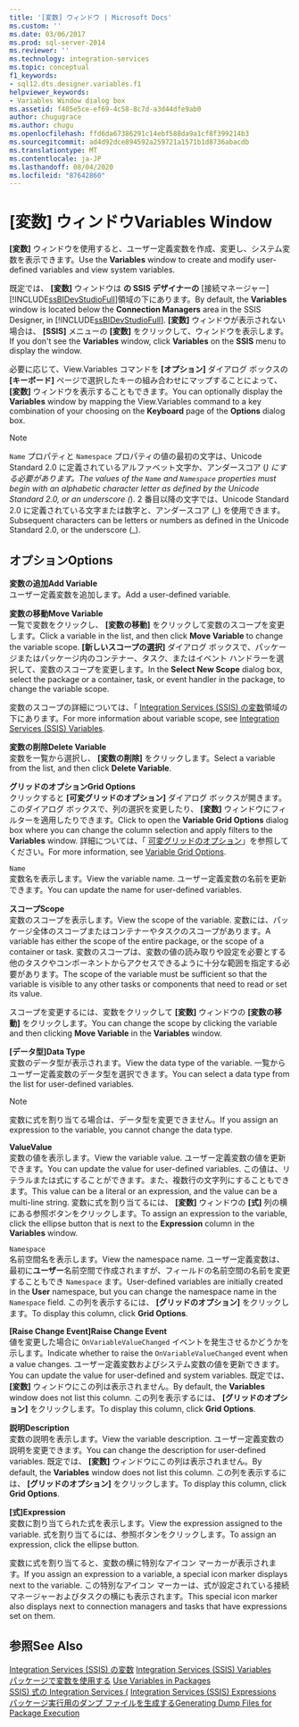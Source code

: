 ```yaml
---
title: '[変数] ウィンドウ | Microsoft Docs'
ms.custom: ''
ms.date: 03/06/2017
ms.prod: sql-server-2014
ms.reviewer: ''
ms.technology: integration-services
ms.topic: conceptual
f1_keywords:
- sql12.dts.designer.variables.f1
helpviewer_keywords:
- Variables Window dialog box
ms.assetid: f405e5ce-ef69-4c58-8c7d-a3d44dfe9ab0
author: chugugrace
ms.author: chugu
ms.openlocfilehash: ffd6da67386291c14ebf588da9a1cf8f399214b3
ms.sourcegitcommit: ad4d92dce894592a259721a1571b1d8736abacdb
ms.translationtype: MT
ms.contentlocale: ja-JP
ms.lasthandoff: 08/04/2020
ms.locfileid: "87642860"
---
```

# <a name="variables-window"></a><span data-ttu-id="048dc-102">[変数] ウィンドウ</span><span class="sxs-lookup"><span data-stu-id="048dc-102">Variables Window</span></span>
  <span data-ttu-id="048dc-103">**[変数]** ウィンドウを使用すると、ユーザー定義変数を作成、変更し、システム変数を表示できます。</span><span class="sxs-lookup"><span data-stu-id="048dc-103">Use the **Variables** window to create and modify user-defined variables and view system variables.</span></span>  
  
 <span data-ttu-id="048dc-104">既定では、 **[変数]** ウィンドウは **の SSIS デザイナーの** [接続マネージャー] [!INCLUDE[ssBIDevStudioFull](../includes/ssbidevstudiofull-md.md)]領域の下にあります。</span><span class="sxs-lookup"><span data-stu-id="048dc-104">By default, the **Variables** window is located below the **Connection Managers** area in the SSIS Designer, in [!INCLUDE[ssBIDevStudioFull](../includes/ssbidevstudiofull-md.md)].</span></span> <span data-ttu-id="048dc-105">**[変数]** ウィンドウが表示されない場合は、 **[SSIS]** メニューの **[変数]** をクリックして、ウィンドウを表示します。</span><span class="sxs-lookup"><span data-stu-id="048dc-105">If you don't see the **Variables** window, click **Variables** on the **SSIS** menu to display the window.</span></span>  
  
 <span data-ttu-id="048dc-106">必要に応じて、View.Variables コマンドを **[オプション]** ダイアログ ボックスの **[キーボード]** ページで選択したキーの組み合わせにマップすることによって、 **[変数]** ウィンドウを表示することもできます。</span><span class="sxs-lookup"><span data-stu-id="048dc-106">You can optionally display the **Variables** window by mapping the View.Variables command to a key combination of your choosing on the **Keyboard** page of the **Options** dialog box.</span></span>  
  
> [!NOTE]
>  <span data-ttu-id="048dc-107">`Name` プロパティと `Namespace` プロパティの値の最初の文字は、Unicode Standard 2.0 に定義されているアルファベット文字か、アンダースコア (_) にする必要があります。</span><span class="sxs-lookup"><span data-stu-id="048dc-107">The values of the `Name` and `Namespace` properties must begin with an alphabetic character letter as defined by the Unicode Standard 2.0, or an underscore (_).</span></span> <span data-ttu-id="048dc-108">2 番目以降の文字では、Unicode Standard 2.0 に定義されている文字または数字と、アンダースコア (\_) を使用できます。</span><span class="sxs-lookup"><span data-stu-id="048dc-108">Subsequent characters can be letters or numbers as defined in the Unicode Standard 2.0, or the underscore (\_).</span></span>  
  
## <a name="options"></a><span data-ttu-id="048dc-109">オプション</span><span class="sxs-lookup"><span data-stu-id="048dc-109">Options</span></span>  
 <span data-ttu-id="048dc-110">**変数の追加**</span><span class="sxs-lookup"><span data-stu-id="048dc-110">**Add Variable**</span></span>  
 <span data-ttu-id="048dc-111">ユーザー定義変数を追加します。</span><span class="sxs-lookup"><span data-stu-id="048dc-111">Add a user-defined variable.</span></span>  
  
 <span data-ttu-id="048dc-112">**変数の移動**</span><span class="sxs-lookup"><span data-stu-id="048dc-112">**Move Variable**</span></span>  
 <span data-ttu-id="048dc-113">一覧で変数をクリックし、 **[変数の移動]** をクリックして変数のスコープを変更します。</span><span class="sxs-lookup"><span data-stu-id="048dc-113">Click a variable in the list, and then click **Move Variable** to change the variable scope.</span></span> <span data-ttu-id="048dc-114">**[新しいスコープの選択]** ダイアログ ボックスで、パッケージまたはパッケージ内のコンテナー、タスク、またはイベント ハンドラーを選択して、変数のスコープを変更します。</span><span class="sxs-lookup"><span data-stu-id="048dc-114">In the **Select New Scope** dialog box, select the package or a container, task, or event handler in the package, to change the variable scope.</span></span>  
  
 <span data-ttu-id="048dc-115">変数のスコープの詳細については、「 [Integration Services &#40;SSIS&#41; の変数](integration-services-ssis-variables.md)領域の下にあります。</span><span class="sxs-lookup"><span data-stu-id="048dc-115">For more information about variable scope, see [Integration Services &#40;SSIS&#41; Variables](integration-services-ssis-variables.md).</span></span>  
  
 <span data-ttu-id="048dc-116">**変数の削除**</span><span class="sxs-lookup"><span data-stu-id="048dc-116">**Delete Variable**</span></span>  
 <span data-ttu-id="048dc-117">変数を一覧から選択し、 **[変数の削除]** をクリックします。</span><span class="sxs-lookup"><span data-stu-id="048dc-117">Select a variable from the list, and then click **Delete Variable**.</span></span>  
  
 <span data-ttu-id="048dc-118">**グリッドのオプション**</span><span class="sxs-lookup"><span data-stu-id="048dc-118">**Grid Options**</span></span>  
 <span data-ttu-id="048dc-119">クリックすると **[可変グリッドのオプション]** ダイアログ ボックスが開きます。このダイアログ ボックスで、列の選択を変更したり、 **[変数]** ウィンドウにフィルターを適用したりできます。</span><span class="sxs-lookup"><span data-stu-id="048dc-119">Click to open the **Variable Grid Options** dialog box where you can change the column selection and apply filters to the **Variables** window.</span></span> <span data-ttu-id="048dc-120">詳細については、「 [可変グリッドのオプション](../../2014/integration-services/variable-grid-options.md)」を参照してください。</span><span class="sxs-lookup"><span data-stu-id="048dc-120">For more information, see [Variable Grid Options](../../2014/integration-services/variable-grid-options.md).</span></span>  
  
 `Name`  
 <span data-ttu-id="048dc-121">変数名を表示します。</span><span class="sxs-lookup"><span data-stu-id="048dc-121">View the variable name.</span></span> <span data-ttu-id="048dc-122">ユーザー定義変数の名前を更新できます。</span><span class="sxs-lookup"><span data-stu-id="048dc-122">You can update the name for user-defined variables.</span></span>  
  
 <span data-ttu-id="048dc-123">**スコープ**</span><span class="sxs-lookup"><span data-stu-id="048dc-123">**Scope**</span></span>  
 <span data-ttu-id="048dc-124">変数のスコープを表示します。</span><span class="sxs-lookup"><span data-stu-id="048dc-124">View the scope of the variable.</span></span> <span data-ttu-id="048dc-125">変数には、パッケージ全体のスコープまたはコンテナーやタスクのスコープがあります。</span><span class="sxs-lookup"><span data-stu-id="048dc-125">A variable has either the scope of the entire package, or the scope of a container or task.</span></span> <span data-ttu-id="048dc-126">変数のスコープは、変数の値の読み取りや設定を必要とする他のタスクやコンポーネントからアクセスできるように十分な範囲を指定する必要があります。</span><span class="sxs-lookup"><span data-stu-id="048dc-126">The scope of the variable must be sufficient so that the variable is visible to any other tasks or components that need to read or set its value.</span></span>  
  
 <span data-ttu-id="048dc-127">スコープを変更するには、変数をクリックして **[変数]** ウィンドウの **[変数の移動]** をクリックします。</span><span class="sxs-lookup"><span data-stu-id="048dc-127">You can change the scope by clicking the variable and then clicking **Move Variable** in the **Variables** window.</span></span>  
  
 <span data-ttu-id="048dc-128">**[データ型]**</span><span class="sxs-lookup"><span data-stu-id="048dc-128">**Data Type**</span></span>  
 <span data-ttu-id="048dc-129">変数のデータ型が表示されます。</span><span class="sxs-lookup"><span data-stu-id="048dc-129">View the data type of the variable.</span></span> <span data-ttu-id="048dc-130">一覧からユーザー定義変数のデータ型を選択できます。</span><span class="sxs-lookup"><span data-stu-id="048dc-130">You can select a data type from the list for user-defined variables.</span></span>  
  
> [!NOTE]  
>  <span data-ttu-id="048dc-131">変数に式を割り当てる場合は、データ型を変更できません。</span><span class="sxs-lookup"><span data-stu-id="048dc-131">If you assign an expression to the variable, you cannot change the data type.</span></span>  
  
 <span data-ttu-id="048dc-132">**Value**</span><span class="sxs-lookup"><span data-stu-id="048dc-132">**Value**</span></span>  
 <span data-ttu-id="048dc-133">変数の値を表示します。</span><span class="sxs-lookup"><span data-stu-id="048dc-133">View the variable value.</span></span> <span data-ttu-id="048dc-134">ユーザー定義変数の値を更新できます。</span><span class="sxs-lookup"><span data-stu-id="048dc-134">You can update the value for user-defined variables.</span></span> <span data-ttu-id="048dc-135">この値は、リテラルまたは式にすることができます。また、複数行の文字列にすることもできます。</span><span class="sxs-lookup"><span data-stu-id="048dc-135">This value can be a literal or an expression, and the value can be a multi-line string.</span></span> <span data-ttu-id="048dc-136">変数に式を割り当てるには、 **[変数]** ウィンドウの **[式]** 列の横にある参照ボタンをクリックします。</span><span class="sxs-lookup"><span data-stu-id="048dc-136">To assign an expression to the variable, click the ellipse button that is next to the **Expression** column in the **Variables** window.</span></span>  
  
 `Namespace`  
 <span data-ttu-id="048dc-137">名前空間名を表示します。</span><span class="sxs-lookup"><span data-stu-id="048dc-137">View the namespace name.</span></span> <span data-ttu-id="048dc-138">ユーザー定義変数は、最初に**ユーザー**名前空間で作成されますが、フィールドの名前空間の名前を変更することもでき `Namespace` ます。</span><span class="sxs-lookup"><span data-stu-id="048dc-138">User-defined variables are initially created in the **User** namespace, but you can change the namespace name in the `Namespace` field.</span></span> <span data-ttu-id="048dc-139">この列を表示するには、 **[グリッドのオプション]** をクリックします。</span><span class="sxs-lookup"><span data-stu-id="048dc-139">To display this column, click **Grid Options**.</span></span>  
  
 <span data-ttu-id="048dc-140">**[Raise Change Event]**</span><span class="sxs-lookup"><span data-stu-id="048dc-140">**Raise Change Event**</span></span>  
 <span data-ttu-id="048dc-141">値を変更した場合に `OnVariableValueChanged` イベントを発生させるかどうかを示します。</span><span class="sxs-lookup"><span data-stu-id="048dc-141">Indicate whether to raise the `OnVariableValueChanged` event when a value changes.</span></span> <span data-ttu-id="048dc-142">ユーザー定義変数およびシステム変数の値を更新できます。</span><span class="sxs-lookup"><span data-stu-id="048dc-142">You can update the value for user-defined and system variables.</span></span> <span data-ttu-id="048dc-143">既定では、 **[変数]** ウィンドウにこの列は表示されません。</span><span class="sxs-lookup"><span data-stu-id="048dc-143">By default, the **Variables** window does not list this column.</span></span> <span data-ttu-id="048dc-144">この列を表示するには、 **[グリッドのオプション]** をクリックします。</span><span class="sxs-lookup"><span data-stu-id="048dc-144">To display this column, click **Grid Options**.</span></span>  
  
 <span data-ttu-id="048dc-145">**説明**</span><span class="sxs-lookup"><span data-stu-id="048dc-145">**Description**</span></span>  
 <span data-ttu-id="048dc-146">変数の説明を表示します。</span><span class="sxs-lookup"><span data-stu-id="048dc-146">View the variable description.</span></span> <span data-ttu-id="048dc-147">ユーザー定義変数の説明を変更できます。</span><span class="sxs-lookup"><span data-stu-id="048dc-147">You can change the description for user-defined variables.</span></span> <span data-ttu-id="048dc-148">既定では、 **[変数]** ウィンドウにこの列は表示されません。</span><span class="sxs-lookup"><span data-stu-id="048dc-148">By default, the **Variables** window does not list this column.</span></span> <span data-ttu-id="048dc-149">この列を表示するには、 **[グリッドのオプション]** をクリックします。</span><span class="sxs-lookup"><span data-stu-id="048dc-149">To display this column, click **Grid Options**.</span></span>  
  
 <span data-ttu-id="048dc-150">**[式]**</span><span class="sxs-lookup"><span data-stu-id="048dc-150">**Expression**</span></span>  
 <span data-ttu-id="048dc-151">変数に割り当てられた式を表示します。</span><span class="sxs-lookup"><span data-stu-id="048dc-151">View the expression assigned to the variable.</span></span> <span data-ttu-id="048dc-152">式を割り当てるには、参照ボタンをクリックします。</span><span class="sxs-lookup"><span data-stu-id="048dc-152">To assign an expression, click the ellipse button.</span></span>  
  
 <span data-ttu-id="048dc-153">変数に式を割り当てると、変数の横に特別なアイコン マーカーが表示されます。</span><span class="sxs-lookup"><span data-stu-id="048dc-153">If you assign an expression to a variable, a special icon marker displays next to the variable.</span></span> <span data-ttu-id="048dc-154">この特別なアイコン マーカーは、式が設定されている接続マネージャーおよびタスクの横にも表示されます。</span><span class="sxs-lookup"><span data-stu-id="048dc-154">This special icon marker also displays next to connection managers and tasks that have expressions set on them.</span></span>  
  
## <a name="see-also"></a><span data-ttu-id="048dc-155">参照</span><span class="sxs-lookup"><span data-stu-id="048dc-155">See Also</span></span>  
 <span data-ttu-id="048dc-156">[Integration Services &#40;SSIS&#41; の変数](integration-services-ssis-variables.md) </span><span class="sxs-lookup"><span data-stu-id="048dc-156">[Integration Services &#40;SSIS&#41; Variables](integration-services-ssis-variables.md) </span></span>  
 <span data-ttu-id="048dc-157">[パッケージで変数を使用する](../../2014/integration-services/use-variables-in-packages.md) </span><span class="sxs-lookup"><span data-stu-id="048dc-157">[Use Variables in Packages](../../2014/integration-services/use-variables-in-packages.md) </span></span>  
 <span data-ttu-id="048dc-158">[SSIS&#41; 式の Integration Services &#40;](expressions/integration-services-ssis-expressions.md) </span><span class="sxs-lookup"><span data-stu-id="048dc-158">[Integration Services &#40;SSIS&#41; Expressions](expressions/integration-services-ssis-expressions.md) </span></span>  
 [<span data-ttu-id="048dc-159">パッケージ実行用のダンプ ファイルを生成する</span><span class="sxs-lookup"><span data-stu-id="048dc-159">Generating Dump Files for Package Execution</span></span>](troubleshooting/generating-dump-files-for-package-execution.md)  
  
  

